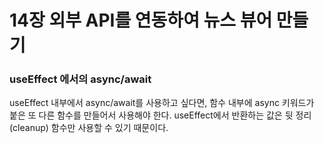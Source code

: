 # 14장 외부 API를 연동하여 뉴스 뷰어 만들기

### useEffect 에서의 async/await

useEffect 내부에서 async/await를 사용하고 싶다면, 함수 내부에 async 키워드가 붙은 또 다른 함수를 만들어서 사용해야 한다. useEffect에서 반환하는 값은 뒷 정리(cleanup) 함수만 사용할 수 있기 때문이다.
